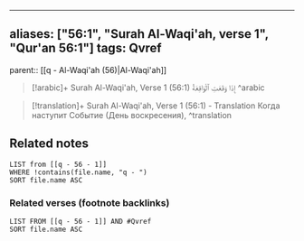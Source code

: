 
---
aliases: ["56:1", "Surah Al-Waqi'ah, verse 1", "Qur'an 56:1"]
tags: Qvref
---

parent:: [[q - Al-Waqi'ah (56)|Al-Waqi'ah]]

> [!arabic]+ Surah Al-Waqi'ah, Verse 1 (56:1)
> <span class="quran-arabic"> إِذَا وَقَعَتِ ٱلْوَاقِعَةُ</span>
^arabic

> [!translation]+ Surah Al-Waqi'ah, Verse 1 (56:1) - Translation
> Когда наступит Событие (День воскресения),
^translation



## Related notes
```dataview
LIST from [[q - 56 - 1]]
WHERE !contains(file.name, "q - ")
SORT file.name ASC
```

### Related verses (footnote backlinks)
```dataview
LIST FROM [[q - 56 - 1]] AND #Qvref
SORT file.name ASC
```


